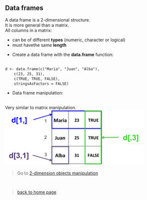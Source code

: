 <h2>Data frames</h2>

A data frame is a 2-dimensional structure.
<br> It is more general than a matrix.
<br>
All columns in a matrix:
 + can be of different **types** (numeric, character or logical)
 + must havethe same **length**

* Create a data frame with the **data.frame** function:

```{r}

d <- data.frame(c("Maria", "Juan", "Alba"), 
	c(23, 25, 31),
	c(TRUE, TRUE, FALSE),
	stringsAsFactors = FALSE)
```

* Data frame manipulation:
<br>
Very similar to matrix manipulation.

<img src="df_fetch.png" width="450"/>


> Go to [2-dimension objects manipulation](https://sbcrg.github.io/CRG_RIntroduction/2d_manip)
<br>

> [back to home page](https://sbcrg.github.io/CRG_RIntroduction)

